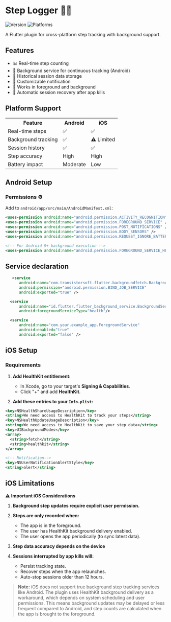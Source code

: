# Step Logger 🚶‍♂️

![Version](https://img.shields.io/badge/pub-v1.0.0--beta.2-blue)
![Platforms](https://img.shields.io/badge/platforms-Android%20%7C%20iOS-blue)

A Flutter plugin for cross-platform step tracking with background support.

## Features

- 📊 Real-time step counting 
- 🔄 Background service for continuous tracking (Android)
- 📅 Historical session data storage
- 🔔 Customizable notification
- 📱 Works in foreground and background
- 🔄 Automatic session recovery after app kills

## Platform Support

<table>
  <tr>
    <th>Feature</th>
    <th>Android</th>
    <th>iOS</th>
  </tr>
  <tr>
    <td>Real-time steps</td>
    <td>✅</td>
    <td>✅</td>
  </tr>
  <tr>
    <td>Background tracking</td>
    <td>✅</td>
    <td>⚠️ Limited</td>
  </tr>
  <tr>
    <td>Session history</td>
    <td>✅</td>
    <td>✅</td>
  </tr>
  <tr>
    <td>Step accuracy</td>
    <td>High</td>
    <td>High</td>
  </tr>
  <tr>
    <td>Battery impact</td>
    <td>Moderate</td>
    <td>Low</td>
  </tr>
</table>

## Android Setup
### Permissions ⚙️

Add to ```android/app/src/main/AndroidManifest.xml```:

```xml
<uses-permission android:name="android.permission.ACTIVITY_RECOGNITION" />
<uses-permission android:name="android.permission.FOREGROUND_SERVICE" />
<uses-permission android:name="android.permission.POST_NOTIFICATIONS" />
<uses-permission android:name="android.permission.BODY_SENSORS" />
<uses-permission android:name="android.permission.REQUEST_IGNORE_BATTERY_OPTIMIZATIONS" />

<!-- For Android 9+ background execution -->
<uses-permission android:name="android.permission.FOREGROUND_SERVICE_HEALTH" />
```

## Service declaration

```xml
   <service
      android:name="com.transistorsoft.flutter.backgroundfetch.BackgroundFetchService"
      android:permission="android.permission.BIND_JOB_SERVICE"
      android:exported="true" />

  <service
      android:name="id.flutter.flutter_background_service.BackgroundService"
      android:foregroundServiceType="health"/>

  <service
      android:name="com.your.example_app.ForegroundService"
      android:enabled="true"
      android:exported="false" />                  
```

## iOS Setup

### Requirements

1. **Add HealthKit entitlement:**
   - In Xcode, go to your target's **Signing & Capabilities**.
   - Click "+" and add **HealthKit**.

2. **Add these entries to your `Info.plist`:**

```xml
<key>NSHealthShareUsageDescription</key>
<string>We need access to HealthKit to track your steps</string>
<key>NSHealthUpdateUsageDescription</key>
<string>We need access to HealthKit to save your step data</string>
<key>UIBackgroundModes</key>
<array>
  <string>fetch</string>
  <string>healthkit</string>
</array>

<!-- Notification-->
<key>NSUserNotificationAlertStyle</key>
<string>alert</string>
```

## iOS Limitations  
⚠️ **Important iOS Considerations**

1. **Background step updates require explicit user permission.**
2. **Steps are only recorded when:**
   - The app is in the foreground.
   - The user has HealthKit background delivery enabled.
   - The user opens the app periodically (to sync latest data).
     
3. **Step data accuracy depends on the device**
     
4. **Sessions interrupted by app kills will:**
   - Persist tracking state.
   - Recover steps when the app relaunches.
   - Auto-stop sessions older than 12 hours.

> **Note:** iOS does not support true background step tracking services like Android. The plugin uses HealthKit background delivery as a workaround, which depends on system scheduling and user permissions. This means background updates may be delayed or less frequent compared to Android, and step counts are calculated when the app is brought to the foreground.

